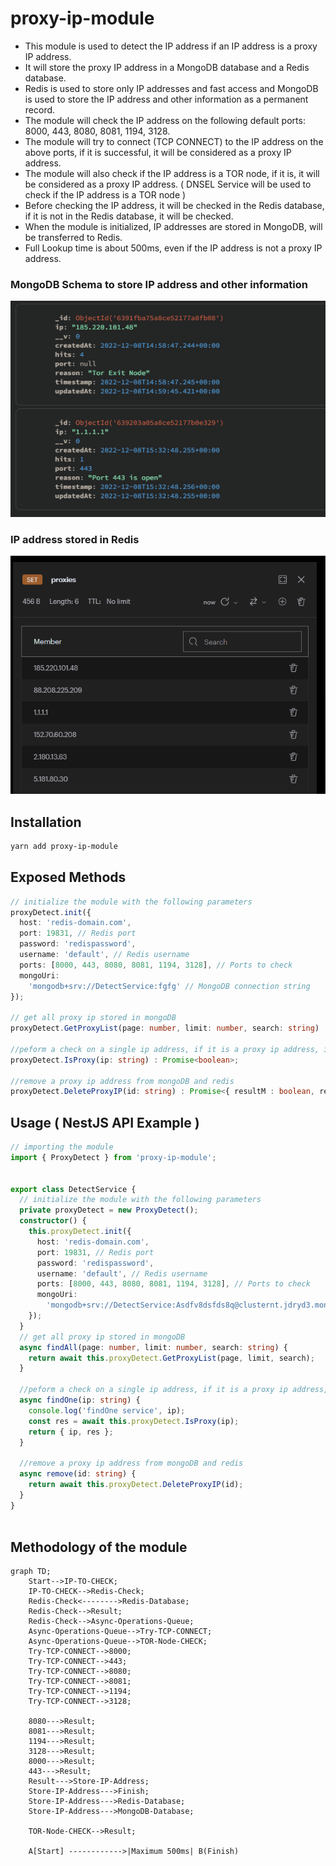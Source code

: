 # proxy-ip-module

* This module is used to detect the IP address if an IP address is a proxy IP address.
* It will store the proxy IP address in a MongoDB database and a Redis database.
* Redis is used to store only IP addresses and fast access and MongoDB is used to store the IP address and other information as a permanent record.
* The module will check the IP address on the following default ports: 8000, 443, 8080, 8081, 1194, 3128.
* The module will try to connect (TCP CONNECT) to the IP address on the above ports, if it is successful, it will be considered as a proxy IP address.
* The module will also check if the IP address is a TOR node, if it is, it will be considered as a proxy IP address. ( DNSEL Service will be used to check if the IP address is a TOR node )
* Before checking the IP address, it will be checked in the Redis database, if it is not in the Redis database, it will be checked.
* When the module is initialized, IP addresses are stored in MongoDB, will be transferred to Redis.
* Full Lookup time is about 500ms, even if the IP address is not a proxy IP address.


### MongoDB Schema to store IP address and other information
![Screenshot](imgs/mongodb.model.png)

### IP address stored in Redis
![Screenshot](imgs/redis.model.png)


## Installation

```bash
yarn add proxy-ip-module
```

## Exposed Methods

```typescript
// initialize the module with the following parameters
proxyDetect.init({
  host: 'redis-domain.com',
  port: 19831, // Redis port
  password: 'redispassword', 
  username: 'default', // Redis username
  ports: [8000, 443, 8080, 8081, 1194, 3128], // Ports to check
  mongoUri:
    'mongodb+srv://DetectService:fgfg' // MongoDB connection string
});

// get all proxy ip stored in mongoDB
proxyDetect.GetProxyList(page: number, limit: number, search: string) : Promise<ProxyIp[]>;

//peform a check on a single ip address, if it is a proxy ip address, it will be stored in mongoDB and redis
proxyDetect.IsProxy(ip: string) : Promise<boolean>;

//remove a proxy ip address from mongoDB and redis
proxyDetect.DeleteProxyIP(id: string) : Promise<{ resultM : boolean, resultR : boolean }>;

```

## Usage ( NestJS API Example )

```typescript
// importing the module
import { ProxyDetect } from 'proxy-ip-module';


export class DetectService {
  // initialize the module with the following parameters
  private proxyDetect = new ProxyDetect();
  constructor() {
    this.proxyDetect.init({
      host: 'redis-domain.com',
      port: 19831, // Redis port
      password: 'redispassword', 
      username: 'default', // Redis username
      ports: [8000, 443, 8080, 8081, 1194, 3128], // Ports to check
      mongoUri:
        'mongodb+srv://DetectService:Asdfv8dsfds8q@clusternt.jdryd3.mongodb.net/ProxyIpDB?retryWrites=true&w=majority',
    });
  }
  // get all proxy ip stored in mongoDB
  async findAll(page: number, limit: number, search: string) {
    return await this.proxyDetect.GetProxyList(page, limit, search);
  }

  //peform a check on a single ip address, if it is a proxy ip address, it will be stored in mongoDB and redis
  async findOne(ip: string) {
    console.log('findOne service', ip);
    const res = await this.proxyDetect.IsProxy(ip);
    return { ip, res };
  }

  //remove a proxy ip address from mongoDB and redis
  async remove(id: string) {
    return await this.proxyDetect.DeleteProxyIP(id); 
  }
}
    
```

## Methodology of the module

```mermaid
graph TD;
    Start-->IP-TO-CHECK;
    IP-TO-CHECK-->Redis-Check;
    Redis-Check<-------->Redis-Database;
    Redis-Check-->Result;
    Redis-Check-->Async-Operations-Queue;
    Async-Operations-Queue-->Try-TCP-CONNECT;
    Async-Operations-Queue-->TOR-Node-CHECK;
    Try-TCP-CONNECT-->8000;
    Try-TCP-CONNECT-->443;
    Try-TCP-CONNECT-->8080;
    Try-TCP-CONNECT-->8081;
    Try-TCP-CONNECT-->1194;
    Try-TCP-CONNECT-->3128;

    8080--->Result;
    8081--->Result;
    1194--->Result;
    3128--->Result;
    8000--->Result;
    443--->Result;
    Result--->Store-IP-Address;
    Store-IP-Address--->Finish;
    Store-IP-Address--->Redis-Database;
    Store-IP-Address--->MongoDB-Database;

    TOR-Node-CHECK-->Result;

    A[Start] ------------>|Maximum 500ms| B(Finish)
    

```